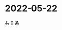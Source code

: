 # 2022-05-22

共 0 条

<!-- BEGIN WEIBO -->
<!-- 最后更新时间 Sun May 22 2022 20:28:13 GMT+0800 (China Standard Time) -->

<!-- END WEIBO -->
